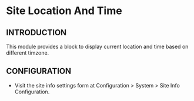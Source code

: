 # Site Location And Time

INTRODUCTION
------------

This module provides a block to display current location and time based on
different timzone.


CONFIGURATION
-------------

 * Visit the site info settings form at Configuration > System > Site Info Configuration.
